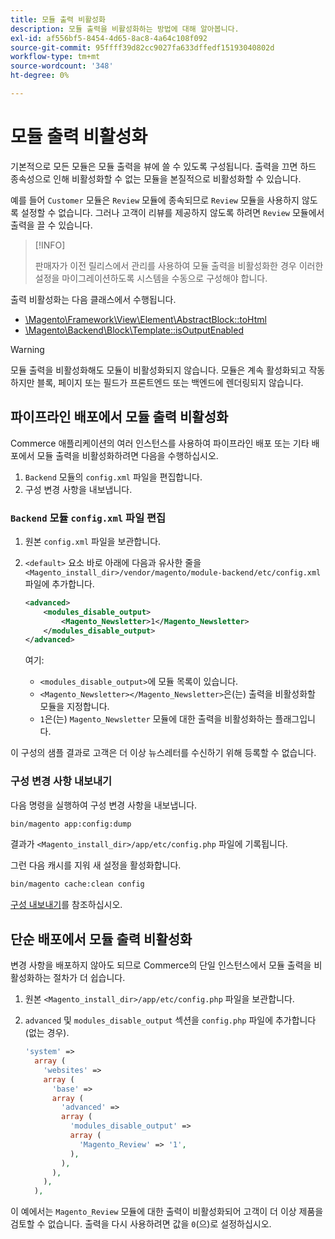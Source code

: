 ```yaml
---
title: 모듈 출력 비활성화
description: 모듈 출력을 비활성화하는 방법에 대해 알아봅니다.
exl-id: af556bf5-8454-4d65-8ac8-4a64c108f092
source-git-commit: 95ffff39d82cc9027fa633dffedf15193040802d
workflow-type: tm+mt
source-wordcount: '348'
ht-degree: 0%

---
```


# 모듈 출력 비활성화

기본적으로 모든 모듈은 모듈 출력을 뷰에 쓸 수 있도록 구성됩니다. 출력을 끄면 하드 종속성으로 인해 비활성화할 수 없는 모듈을 본질적으로 비활성화할 수 있습니다.

예를 들어 `Customer` 모듈은 `Review` 모듈에 종속되므로 `Review` 모듈을 사용하지 않도록 설정할 수 없습니다. 그러나 고객이 리뷰를 제공하지 않도록 하려면 `Review` 모듈에서 출력을 끌 수 있습니다.

>[!INFO]
>
>판매자가 이전 릴리스에서 관리를 사용하여 모듈 출력을 비활성화한 경우 이러한 설정을 마이그레이션하도록 시스템을 수동으로 구성해야 합니다.

출력 비활성화는 다음 클래스에서 수행됩니다.

- [\Magento\Framework\View\Element\AbstractBlock::toHtml](https://github.com/magento/magento2/blob/36097739bbb0b8939ad9a2a0dadee64318153dca/lib/internal/Magento/Framework/View/Element/AbstractBlock.php#L651)
- [\Magento\Backend\Block\Template::isOutputEnabled](https://github.com/magento/magento2/blob/0c786907ffe03d0e2990612eec16ee58b00379c5/app/code/Magento/Backend/Block/Template.php#L96)

>[!WARNING]
>
>모듈 출력을 비활성화해도 모듈이 비활성화되지 않습니다. 모듈은 계속 활성화되고 작동하지만 블록, 페이지 또는 필드가 프론트엔드 또는 백엔드에 렌더링되지 않습니다.

## 파이프라인 배포에서 모듈 출력 비활성화

Commerce 애플리케이션의 여러 인스턴스를 사용하여 파이프라인 배포 또는 기타 배포에서 모듈 출력을 비활성화하려면 다음을 수행하십시오.

1. `Backend` 모듈의 `config.xml` 파일을 편집합니다.
1. 구성 변경 사항을 내보냅니다.

### `Backend` 모듈 `config.xml` 파일 편집

1. 원본 `config.xml` 파일을 보관합니다.
1. `<default>` 요소 바로 아래에 다음과 유사한 줄을 `<Magento_install_dir>/vendor/magento/module-backend/etc/config.xml` 파일에 추가합니다.

   ```xml
   <advanced>
       <modules_disable_output>
           <Magento_Newsletter>1</Magento_Newsletter>
       </modules_disable_output>
   </advanced>
   ```

   여기:

   - `<modules_disable_output>`에 모듈 목록이 있습니다.
   - `<Magento_Newsletter></Magento_Newsletter>`은(는) 출력을 비활성화할 모듈을 지정합니다.
   - `1`은(는) `Magento_Newsletter` 모듈에 대한 출력을 비활성화하는 플래그입니다.

이 구성의 샘플 결과로 고객은 더 이상 뉴스레터를 수신하기 위해 등록할 수 없습니다.

### 구성 변경 사항 내보내기

다음 명령을 실행하여 구성 변경 사항을 내보냅니다.

```bash
bin/magento app:config:dump
```

결과가 `<Magento_install_dir>/app/etc/config.php` 파일에 기록됩니다.

그런 다음 캐시를 지워 새 설정을 활성화합니다.

```bash
bin/magento cache:clean config
```

[구성 내보내기](../cli/export-configuration.md)를 참조하십시오.

## 단순 배포에서 모듈 출력 비활성화

변경 사항을 배포하지 않아도 되므로 Commerce의 단일 인스턴스에서 모듈 출력을 비활성화하는 절차가 더 쉽습니다.

1. 원본 `<Magento_install_dir>/app/etc/config.php` 파일을 보관합니다.
1. `advanced` 및 `modules_disable_output` 섹션을 `config.php` 파일에 추가합니다(없는 경우).

   ```php
   'system' =>
     array (
       'websites' =>
       array (
         'base' =>
         array (
           'advanced' =>
           array (
             'modules_disable_output' =>
             array (
               'Magento_Review' => '1',
             ),
           ),
         ),
       ),
     ),
   ```

이 예에서는 `Magento_Review` 모듈에 대한 출력이 비활성화되어 고객이 더 이상 제품을 검토할 수 없습니다.
출력을 다시 사용하려면 값을 `0`(으)로 설정하십시오.
